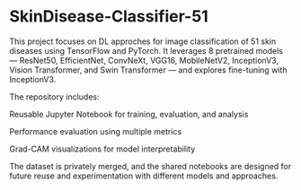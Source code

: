 # SkinDisease-Classifier-51
This project focuses on DL approches for image classification of 51 skin diseases using TensorFlow and PyTorch. It leverages 8 pretrained models — ResNet50, EfficientNet, ConvNeXt, VGG16, MobileNetV2, InceptionV3, Vision Transformer, and Swin Transformer — and explores fine-tuning with InceptionV3.

The repository includes:

Reusable Jupyter Notebook for training, evaluation, and analysis

Performance evaluation using multiple metrics

Grad-CAM visualizations for model interpretability

The dataset is privately merged, and the shared notebooks are designed for future reuse and experimentation with different models and approaches.
